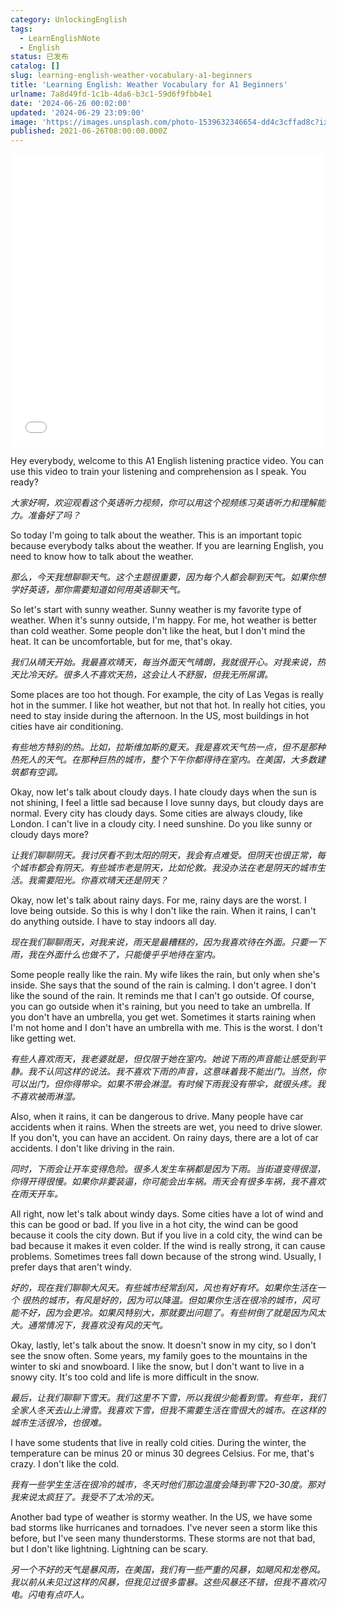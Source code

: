 ```yaml
---
category: UnlockingEnglish
tags:
  - LearnEnglishNote
  - English
status: 已发布
catalog: []
slug: learning-english-weather-vocabulary-a1-beginners
title: 'Learning English: Weather Vocabulary for A1 Beginners'
urlname: 7a8d49fd-1c1b-4da6-b3c1-59d6f9fbb4e1
date: '2024-06-26 00:02:00'
updated: '2024-06-29 23:09:00'
image: 'https://images.unsplash.com/photo-1539632346654-dd4c3cffad8c?ixlib=rb-4.0.3&q=85&fm=jpg&crop=entropy&cs=srgb'
published: 2021-06-26T08:00:00.000Z
---
```


<iframe width="100%" height="468" src="//player.bilibili.com/player.html?bvid=BV1Bx421Q7nU&p=3" scrolling="no" border="0" frameborder="no" framespacing="0" allowfullscreen="true" muted="false"  danmaku="false"> </iframe>


Hey everybody, welcome to this A1 English listening practice video. You can use this video to train your listening and comprehension as I speak. You ready?


_大家好啊，欢迎观看这个英语听力视频，你可以用这个视频练习英语听力和理解能力。准备好了吗？_


So today I'm going to talk about the weather. This is an important topic because everybody talks about the weather. If you are learning English, you need to know how to talk about the weather.


_那么，今天我想聊聊天气。这个主题很重要，因为每个人都会聊到天气。如果你想学好英语，那你需要知道如何用英语聊天气。_


So let's start with sunny weather. Sunny weather is my favorite type of weather. When it's sunny outside, I'm happy. For me, hot weather is better than cold weather. Some people don't like the heat, but I don't mind the heat. It can be uncomfortable, but for me, that's okay.


_我们从晴天开始。我最喜欢晴天，每当外面天气晴朗，我就很开心。对我来说，热天比冷天好。很多人不喜欢天热，这会让人不舒服，但我无所屌谓。_


Some places are too hot though. For example, the city of Las Vegas is really hot in the summer. I like hot weather, but not that hot. In really hot cities, you need to stay inside during the afternoon. In the US, most buildings in hot cities have air conditioning.


_有些地方特别的热。比如，拉斯维加斯的夏天。我是喜欢天气热一点，但不是那种热死人的天气。在那种巨热的城市，整个下午你都得待在室内。在美国，大多数建筑都有空调。_


Okay, now let's talk about cloudy days. I hate cloudy days when the sun is not shining, I feel a little sad because I love sunny days, but cloudy days are normal. Every city has cloudy days. Some cities are always cloudy, like London. I can't live in a cloudy city. I need sunshine. Do you like sunny or cloudy days more?


_让我们聊聊阴天。我讨厌看不到太阳的阴天，我会有点难受。但阴天也很正常，每个城市都会有阴天。有些城市老是阴天，比如伦敦。我没办法在老是阴天的城市生活。我需要阳光。你喜欢晴天还是阴天？_


Okay, now let's talk about rainy days. For me, rainy days are the worst. I love being outside. So this is why I don't like the rain. When it rains, I can't do anything outside. I have to stay indoors all day.


_现在我们聊聊雨天，对我来说，雨天是最糟糕的，因为我喜欢待在外面。只要一下雨，我在外面什么也做不了，只能傻乎乎地待在室内。_


Some people really like the rain. My wife likes the rain, but only when she's inside. She says that the sound of the rain is calming. I don't agree. I don't like the sound of the rain. It reminds me that I can't go outside. Of course, you can go outside when it's raining, but you need to take an umbrella. If you don't have an umbrella, you get wet. Sometimes it starts raining when I'm not home and I don't have an umbrella with me. This is the worst. I don't like getting wet.


_有些人喜欢雨天，我老婆就是，但仅限于她在室内。她说下雨的声音能让感受到平静。我不认同这样的说法。我不喜欢下雨的声音，这意味着我不能出门。当然，你可以出门，但你得带伞。如果不带会淋湿。有时候下雨我没有带伞，就很头疼。我不喜欢被雨淋湿。_


Also, when it rains, it can be dangerous to drive. Many people have car accidents when it rains. When the streets are wet, you need to drive slower. If you don't, you can have an accident. On rainy days, there are a lot of car accidents. I don't like driving in the rain.


_同时，下雨会让开车变得危险。很多人发生车祸都是因为下雨。当街道变得很湿，你得开得很慢。如果你非要装逼，你可能会出车祸。雨天会有很多车祸，我不喜欢在雨天开车。_


All right, now let's talk about windy days. Some cities have a lot of wind and this can be good or bad. If you live in a hot city, the wind can be good because it cools the city down. But if you live in a cold city, the wind can be bad because it makes it even colder. If the wind is really strong, it can cause problems. Sometimes trees fall down because of the strong wind. Usually, I prefer days that aren't windy.


_好的，现在我们聊聊大风天。有些城市经常刮风，风也有好有坏。如果你生活在一个 很热的城市，有风是好的，因为可以降温。但如果你生活在很冷的城市，风可能不好，因为会更冷。如果风特别大，那就要出问题了。有些树倒了就是因为风太大。通常情况下，我喜欢没有风的天气。_


Okay, lastly, let's talk about the snow. It doesn't snow in my city, so I don't see the snow often. Some years, my family goes to the mountains in the winter to ski and snowboard. I like the snow, but I don't want to live in a snowy city. It's too cold and life is more difficult in the snow.


_最后，让我们聊聊下雪天。我们这里不下雪，所以我很少能看到雪。有些年，我们全家人冬天去山上滑雪。我喜欢下雪，但我不需要生活在雪很大的城市。在这样的城市生活很冷，也很难。_


I have some students that live in really cold cities. During the winter, the temperature can be minus 20 or minus 30 degrees Celsius. For me, that's crazy. I don't like the cold.


_我有一些学生生活在很冷的城市，冬天时他们那边温度会降到零下20-30度。那对我来说太疯狂了。我受不了太冷的天。_


Another bad type of weather is stormy weather. In the US, we have some bad storms like hurricanes and tornadoes. I've never seen a storm like this before, but I've seen many thunderstorms. These storms are not that bad, but I don't like lightning. Lightning can be scary.


_另一个不好的天气是暴风雨，在美国，我们有一些严重的风暴，如飓风和龙卷风。我以前从未见过这样的风暴，但我见过很多雷暴。这些风暴还不错，但我不喜欢闪电。闪电有点吓人。_

